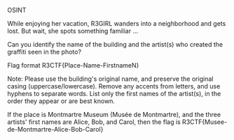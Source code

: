 OSINT

While enjoying her vacation, R3GIRL wanders into a neighborhood and gets lost. But wait, she spots something familiar ...

Can you identify the name of the building and the artist(s) who created the graffiti seen in the photo?

Flag format R3CTF{Place-Name-FirstnameN}

Note: Please use the building's original name, and preserve the original casing (uppercase/lowercase). Remove any accents from letters, and use hyphens to separate words. List only the first names of the artist(s), in the order they appear or are best known.

If the place is Montmartre Museum (Musée de Montmartre), and the three artists' first names are Alice, Bob, and Carol, then the flag is R3CTF{Musee-de-Montmartre-Alice-Bob-Carol}
